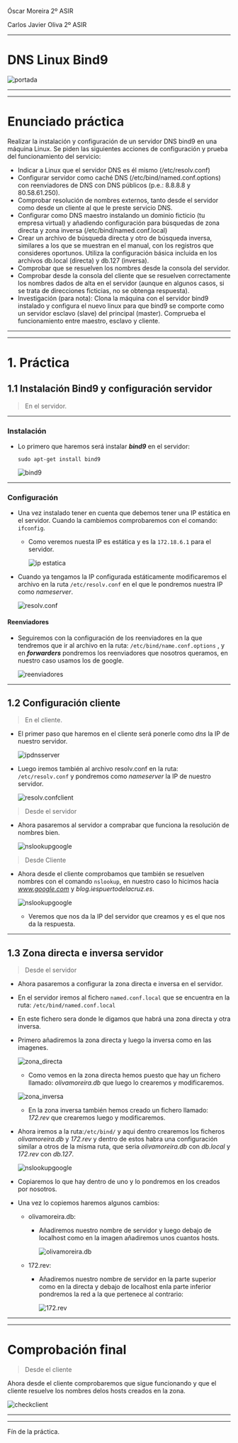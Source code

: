 Óscar Moreira 2º ASIR

Carlos Javier Oliva 2º ASIR
___
# DNS Linux Bind9

![portada](./img/portada.png)

___
___

# Enunciado práctica

Realizar la instalación y configuración de un servidor DNS bind9 en una máquina Linux. Se piden las siguientes acciones de configuración y prueba del funcionamiento del servicio:

- Indicar a Linux que el servidor DNS es él mismo (/etc/resolv.conf)
- Configurar servidor como caché DNS (/etc/bind/named.conf.options) con reenviadores de DNS con DNS públicos (p.e.: 8.8.8.8 y 80.58.61.250).
- Comprobar resolución de nombres externos, tanto desde el servidor como desde un cliente al que le preste servicio DNS.
- Configurar como DNS maestro instalando un dominio ficticio (tu empresa virtual) y añadiendo configuración para búsquedas de zona directa y zona inversa (/etc/bind/named.conf.local)
- Crear un archivo de búsqueda directa y otro de búsqueda inversa, similares a los que se muestran en el manual, con los registros que consideres oportunos. Utiliza la configuración básica incluida en los archivos db.local (directa) y db.127 (inversa).
- Comprobar que se resuelven los nombres desde la consola del servidor.
- Comprobar desde la consola del cliente que se resuelven correctamente los nombres dados de alta en el servidor (aunque en algunos casos, si se trata de direcciones ficticias, no se obtenga respuesta).
- Investigación (para nota): Clona la máquina con el servidor bind9 instalado y configura el nuevo linux para que bind9 se comporte como un servidor esclavo (slave) del principal (master). Comprueba el funcionamiento entre maestro, esclavo y cliente.

___
___

# 1. Práctica

## 1.1 Instalación Bind9 y configuración servidor

> En el servidor.

___

### Instalación

- Lo primero que haremos será instalar ***bind9*** en el servidor:

  ~~~console
  sudo apt-get install bind9
  ~~~

  ![bind9](./img/1_install_bind9.png)

___

### Configuración

- Una vez instalado tener en cuenta que debemos tener una IP estática en el servidor.
Cuando la cambiemos comprobaremos con el comando: `ifconfig`.

  - Como veremos nuesta IP es estática y es la `172.18.6.1` para el servidor.

    ![ip estatica](./img/2_ip_static.png)

- Cuando ya tengamos la IP configurada estáticamente modificaremos el archivo en la ruta `/etc/resolv.conf` en el que le pondremos nuestra IP como *nameserver*.

  ![resolv.conf](./img/3_resolv_server.png)

#### Reenviadores

- Seguiremos con la configuración de los reenviadores en la que tendremos que ir al archivo en la ruta: `/etc/bind/name.conf.options` , y en ***forwarders*** pondremos los reenviadores que nosotros queramos, en nuestro caso usamos los de google.

  ![reenviadores](./img/4_forwarders.png)

___

## 1.2 Configuración cliente

> En el cliente.

- El primer paso que haremos en el cliente será ponerle como *dns* la IP de nuestro servidor.

  ![ipdnsserver](./img/5_ip_client.png)

- Luego iremos también al archivo resolv.conf en la ruta: `/etc/resolv.conf` y pondremos como *nameserver* la IP de nuestro servidor.

  ![resolv.confclient](./img/5_resolv_client.png)

> Desde el servidor

- Ahora pasaremos al servidor a comprabar que funciona la resolución de nombres bien.

  ![nslookupgoogle](./img/6_resolv_server.png)


> Desde Cliente


- Ahora desde el cliente comprobamos que también se resuelven nombres con el comando `nslookup`, en nuestro caso lo hicimos hacia *www.google.com* y *blog.iespuertodelacruz.es*.

  ![nslookupgoogle](./img/6_nslookup_client.png)

  - Veremos que nos da la IP del servidor que creamos y es el que nos da la respuesta.

___


## 1.3 Zona directa e inversa servidor

> Desde el servidor

- Ahora pasaremos a configurar la zona directa e inversa en el servidor.

- En el servidor iremos al fichero `named.conf.local` que se encuentra en la ruta: `/etc/bind/named.conf.local`

- En este fichero sera donde le digamos que habrá una zona directa y otra inversa.

- Primero añadiremos la zona directa y luego la inversa como en las imagenes.

  ![zona_directa](./img/7_zona_directa.png)

  - Como vemos en la zona directa hemos puesto que hay un fichero llamado: *olivamoreira.db* que luego lo crearemos y modificaremos.

  ![zona_inversa](./img/8_zona_inversa.png)

  - En la zona inversa también hemos creado un fichero llamado: *172.rev* que crearemos luego y modificaremos.

- Ahora iremos a la ruta:`/etc/bind/` y aqui dentro crearemos los ficheros *olivamoreira.db* y *172.rev* y dentro de estos habra una configuración similar a otros de la misma ruta, que seria *olivamoreira.db* con *db.local* y *172.rev* con *db.127*.

  ![nslookupgoogle](./img/9_touch.png)

- Copiaremos lo que hay dentro de uno y lo pondremos en los creados por nosotros.

- Una vez lo copiemos haremos algunos cambios:

  - olivamoreira.db:

    - Añadiremos nuestro nombre de servidor y luego debajo de localhost como en la imagen añadiremos unos cuantos hosts.

      ![olivamoreira.db](./img/10_bind_direct.png)


  - 172.rev:

    - Añadiremos nuestro nombre de servidor en la parte superior como en la directa y debajo de localhost enla parte inferior pondremos la red a la que pertenece al contrario:

      ![172.rev](./img/11_bind_rev.png)

___
___

# Comprobación final

> Desde el cliente

Ahora desde el cliente comprobaremos que sigue funcionando y que el cliente resuelve los nombres delos hosts creados en la zona.

  ![checkclient](./img/12_check_client.png)

___
___

Fín de la práctica.
